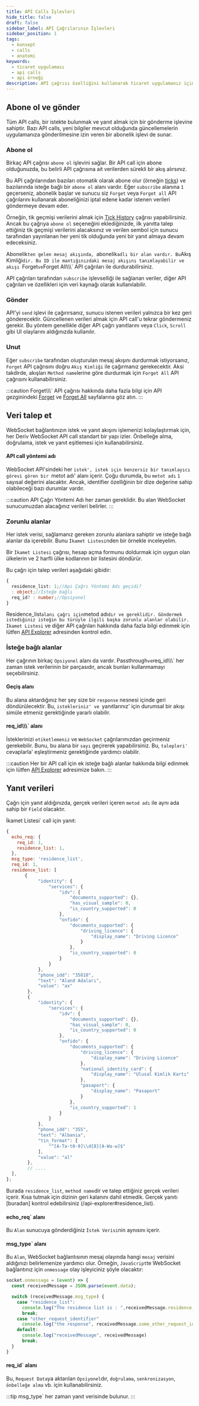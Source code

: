 ```yaml
---
title: API Calls İşlevleri
hide_title: false
draft: false
sidebar_label: API Çağrılarının İşlevleri
sidebar_position: 1
tags:
  - konsept
  - calls
  - anatomi
keywords:
  - ticaret uygulaması
  - api calls
  - api örneği
description: API çağrısı özelliğini kullanarak ticaret uygulamanız için API çağrıları ayarlayın. API örnekleri ile abone olmayı, istek göndermeyi ve yanıt verilerini almayı öğrenin.
---
```


## Abone ol ve gönder

Tüm API calls, bir istekte bulunmak ve yanıt almak için bir gönderme işlevine sahiptir. Bazı API calls, yeni bilgiler mevcut olduğunda güncellemelerin uygulamanıza gönderilmesine izin veren bir abonelik işlevi de sunar.

### Abone ol

Birkaç API çağrısı `abone ol` işlevini sağlar. Bir API call için abone olduğunuzda, bu belirli API çağrısına ait verilerden sürekli bir akış alırsınız.

Bu API çağrılarından bazıları otomatik olarak abone olur (örneğin [ticks](/api-explorer#ticks)) ve bazılarında isteğe bağlı bir `abone ol` alanı vardır. Eğer `subscribe` alanına `1` geçerseniz, abonelik başlar ve sunucu siz `Forget` veya `Forget all` API çağrılarını kullanarak aboneliğinizi iptal edene kadar istenen verileri göndermeye devam eder.

Örneğin, tik geçmişi verilerini almak için [Tick History](/api-explorer#ticks_history) çağrısı yapabilirsiniz. Ancak bu çağrıya `abone ol` seçeneğini eklediğinizde, ilk yanıtta talep ettiğiniz tik geçmişi verilerini alacaksınız ve verilen sembol için sunucu tarafından yayınlanan her yeni tik olduğunda yeni bir yanıt almaya devam edeceksiniz.

Abonelik`ten gelen mesaj akışında, `abonelik`adlı bir alan vardır. Bu`Akış Kimliği`dir. Bu ID ile mantığınızdaki mesaj akışını tanımlayabilir ve akışı `Forget`ve`Forget All\\\\\\` API çağrıları ile durdurabilirsiniz.

API çağrıları tarafından `subscribe` işlevselliği ile sağlanan veriler, diğer API çağrıları ve özellikleri için veri kaynağı olarak kullanılabilir.

### Gönder

API'yi `send` işlevi ile çağırırsanız, sunucu istenen verileri yalnızca bir kez geri gönderecektir. Güncellenen verileri almak için API call'u tekrar göndermeniz gerekir. Bu yöntem genellikle diğer API çağrı yanıtlarını veya `Click`, `Scroll` gibi UI olaylarını aldığınızda kullanılır.

### Unut

Eğer `subscribe` tarafından oluşturulan mesaj akışını durdurmak istiyorsanız, `Forget` API çağrısını doğru `Akış Kimliği` ile çağırmanız gerekecektir. Aksi takdirde, akışları `Method name`lerine göre durdurmak için `Forget All` API çağrısını kullanabilirsiniz.

:::caution
Forget\\\\\\` API çağrısı hakkında daha fazla bilgi için API gezginindeki [Forget](/api-explorer#forget) ve [Forget All](/api-explorer#forget_all) sayfalarına göz atın.
:::

## Veri talep et

WebSocket bağlantınızın istek ve yanıt akışını işlemenizi kolaylaştırmak için, her Deriv WebSocket API call standart bir yapı izler. Önbelleğe alma, doğrulama, istek ve yanıt eşitlemesi için kullanabilirsiniz.

#### API call yöntemi adı

WebSocket API'sindeki her `istek', istek için benzersiz bir tanımlayıcı görevi gören bir `metot adı' alanı içerir. Çoğu durumda, bu `metot adı` `1` sayısal değerini alacaktır. Ancak, identifier özelliğinin bir dize değerine sahip olabileceği bazı durumlar vardır.

:::caution
API Çağrı Yöntemi Adı her zaman gereklidir. Bu alan WebSocket sunucumuzdan alacağınız verileri belirler.
:::

### Zorunlu alanlar

Her istek verisi, sağlamanız gereken zorunlu alanlara sahiptir ve isteğe bağlı alanlar da içerebilir. Bunu `İkamet Listesi`nden bir örnekle inceleyelim.

Bir `İkamet Listesi` çağrısı, hesap açma formunu doldurmak için uygun olan ülkelerin ve 2 harfli ülke kodlarının bir listesini döndürür.

Bu çağrı için talep verileri aşağıdaki gibidir:

```ts showLineNumbers
{
  residence_list: 1;//Api Çağrı Yöntemi Adı geçidi?
  : object;//İsteğe bağlı
  req_id? : number;//Opsiyonel
}
```

Residence_list`alanı çağrı için`metod adı`dır ve gereklidir. Göndermek istediğiniz isteğin bu türüyle ilgili başka zorunlu alanlar olabilir. İkamet Listesi` ve diğer API çağrıları hakkında daha fazla bilgi edinmek için lütfen [API Explorer](/api-explorer#residence_list) adresinden kontrol edin.

### İsteğe bağlı alanlar

Her çağrının birkaç `Opsiyonel` alanı da vardır. Passthrough`ve`req_id\\\\\\` her zaman istek verilerinin bir parçasıdır, ancak bunları kullanmamayı seçebilirsiniz.

#### Geçiş alanı

Bu alana aktardığınız her şey size bir `response` nesnesi içinde geri döndürülecektir. Bu, `istekleriniz' ve `yanıtlarınız' için durumsal bir akışı simüle etmeniz gerektiğinde yararlı olabilir.

#### req_id\\\\\\` alanı

İsteklerinizi `etiketlemeniz` ve `WebSocket` çağrılarımızdan geçirmeniz gerekebilir. Bunu, bu alana bir `sayı` geçirerek yapabilirsiniz. Bu, `talepleri' `cevaplarla' eşleştirmeniz gerektiğinde yardımcı olabilir.

:::caution
Her bir API call için ek isteğe bağlı alanlar hakkında bilgi edinmek için lütfen [API Explorer](/api-explorer) adresimize bakın.
:::

## Yanıt verileri

Çağrı için yanıt aldığınızda, gerçek verileri içeren `metod adı` ile aynı ada sahip bir `Field` olacaktır.

İkamet Listesi\` call için yanıt:

```js showLineNumbers
{
  echo_req: {
    req_id: 1,
    residence_list: 1,
  },
  msg_type: 'residence_list',
  req_id: 1,
  residence_list: [
       {
            "identity": {
                "services": {
                    "idv": {
                        "documents_supported": {},
                        "has_visual_sample": 0,
                        "is_country_supported": 0
                    },
                    "onfido": {
                        "documents_supported": {
                            "driving_licence": {
                                "display_name": "Driving Licence"
                            }
                        },
                        "is_country_supported": 0
                    }
                }
            },
            "phone_idd": "35818",
            "text": "Aland Adaları",
            "value": "ax"
        },
        {
            "identity": {
                "services": {
                    "idv": {
                        "documents_supported": {},
                        "has_visual_sample": 0,
                        "is_country_supported": 0
                    },
                    "onfido": {
                        "documents_supported": {
                            "driving_licence": {
                                "display_name": "Driving Licence"
                            },
                            "national_identity_card": {
                                "display_name": "Ulusal Kimlik Kartı"
                            },
                            "pasaport": {
                                "display_name": "Pasaport"
                            }
                        },
                        "is_country_supported": 1
                    }
                }
            },
            "phone_idd": "355",
            "text": "Albania",
            "tin_format": [
                "^[A-Ta-t0-9]\\d{8}[A-Wa-w]$"
            ],
            "value": "al"
        },
        // ....
  ],
};
```

Burada `residence_list`, `method name`dir ve talep ettiğiniz gerçek verileri içerir. Kısa tutmak için dizinin geri kalanını dahil etmedik. Gerçek yanıtı [buradan] kontrol edebilirsiniz (/api-explorer#residence_list).

#### echo_req\` alanı

Bu `Alan` sunucuya gönderdiğiniz `İstek Verisi`nin aynısını içerir.

#### msg_type\` alanı

Bu `Alan`, WebSocket bağlantısının mesaj olayında hangi `mesaj` verisini aldığınızı belirlemenize yardımcı olur. Örneğin, `JavaScript`te WebSocket bağlantınız için `onmessage` olay işleyiciniz şöyle olacaktır:

```js showLineNumbers
socket.onmessage = (event) => {
  const receivedMessage = JSON.parse(event.data);

  switch (receivedMessage.msg_type) {
    case "residence_list":
      console.log("The residence list is : ",receivedMessage.residence_list)
      break;
    case "other_request_identifier"
      console.log("the response", receivedMessage.some_other_request_identifier)
    default:
      console.log("receivedMessage", receivedMessage)
      break;
  }
}
```

#### req_id\` alanı

Bu, `Request Data`ya aktarılan `Opsiyonel`dır, `doğrulama`, `senkronizasyon`, `önbelleğe alma` vb. için kullanabilirsiniz.

:::tip
msg_type\` her zaman yanıt verisinde bulunur.
:::
